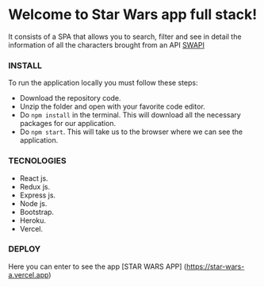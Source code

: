 # Welcome to Star Wars app full stack!


 It consists of a SPA that allows you to search, filter and see in detail the information of all the characters brought from an API [SWAPI](https://swapi.dev/)

### INSTALL
To run the application locally you must follow these steps:

- Download the repository code.
- Unzip the folder and open with your favorite code editor.
- Do `npm install` in the terminal. This will download all the necessary packages for our application.
- Do `npm start`. This will take us to the browser where we can see the application.


### TECNOLOGIES


- React js.
- Redux js.
- Express js.
- Node js.
- Bootstrap.
- Heroku.
- Vercel.

### DEPLOY


Here you can enter to see the app [STAR WARS APP] (https://star-wars-a.vercel.app)









 
